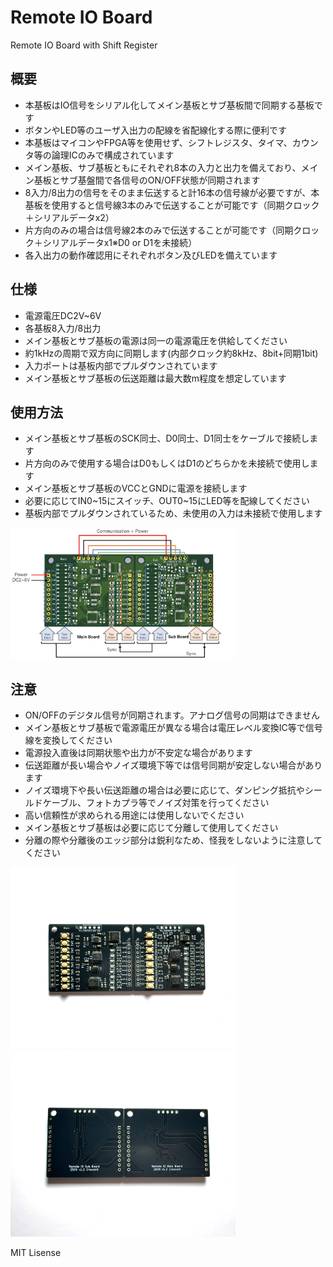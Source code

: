 # Remote IO Board
Remote IO Board with Shift Register 


## 概要 
  * 本基板はIO信号をシリアル化してメイン基板とサブ基板間で同期する基板です  
  * ボタンやLED等のユーザ入出力の配線を省配線化する際に便利です  
  * 本基板はマイコンやFPGA等を使用せず、シフトレジスタ、タイマ、カウンタ等の論理ICのみで構成されています  
  * メイン基板、サブ基板ともにそれぞれ8本の入力と出力を備えており、メイン基板とサブ基盤間で各信号のON/OFF状態が同期されます  
  * 8入力/8出力の信号をそのまま伝送すると計16本の信号線が必要ですが、本基板を使用すると信号線3本のみで伝送することが可能です（同期クロック＋シリアルデータx2）  
  * 片方向のみの場合は信号線2本のみで伝送することが可能です（同期クロック＋シリアルデータx1※D0 or D1を未接続）  
  * 各入出力の動作確認用にそれぞれボタン及びLEDを備えています  

## 仕様
  * 電源電圧DC2V~6V  
  * 各基板8入力/8出力  
  * メイン基板とサブ基板の電源は同一の電源電圧を供給してください  
  * 約1kHzの周期で双方向に同期します(内部クロック約8kHz、8bit+同期1bit)  
  * 入力ポートは基板内部でプルダウンされています  
  * メイン基板とサブ基板の伝送距離は最大数m程度を想定しています  

## 使用方法
  * メイン基板とサブ基板のSCK同士、D0同士、D1同士をケーブルで接続します
  * 片方向のみで使用する場合はD0もしくはD1のどちらかを未接続で使用します
  * メイン基板とサブ基板のVCCとGNDに電源を接続します
  * 必要に応じてIN0~15にスイッチ、OUT0~15にLED等を配線してください
  * 基板内部でプルダウンされているため、未使用の入力は未接続で使用します
    
<img src="img/img3.jpeg" width="360">

## 注意 
  * ON/OFFのデジタル信号が同期されます。アナログ信号の同期はできません
  * メイン基板とサブ基板で電源電圧が異なる場合は電圧レベル変換IC等で信号線を変換してください
  * 電源投入直後は同期状態や出力が不安定な場合があります
  * 伝送距離が長い場合やノイズ環境下等では信号同期が安定しない場合があります
  * ノイズ環境下や長い伝送距離の場合は必要に応じて、ダンピング抵抗やシールドケーブル、フォトカプラ等でノイズ対策を行ってください
  * 高い信頼性が求められる用途には使用しないでください
  * メイン基板とサブ基板は必要に応じて分離して使用してください
  * 分離の際や分離後のエッジ部分は鋭利なため、怪我をしないように注意してください  


<img src="img/img1.jpeg" width="360">
<img src="img/img2.jpeg" width="360">
 


MIT Lisense

